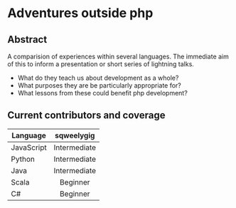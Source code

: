 Adventures outside php
======================

Abstract
--------
A comparision of experiences within several languages.  The immediate aim of this to inform a presentation or short series of lightning talks.
* What do they teach us about development as a whole?
* What purposes they are be particularly appropriate for?
* What lessons from these could benefit php development?

Current contributors and coverage
---------------------------------
| Language   | sqweelygig   |
| ---------- |:------------:|
| JavaScript | Intermediate |
| Python     | Intermediate |
| Java       | Intermediate |
| Scala      | Beginner     |
| C#         | Beginner     |
